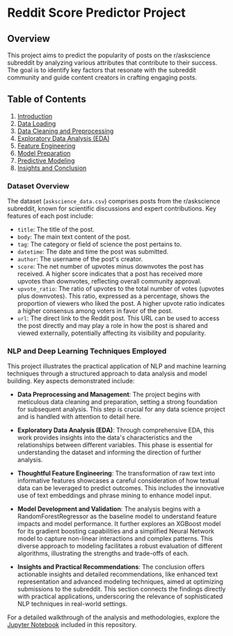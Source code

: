 # Reddit Score Predictor Project

## Overview
This project aims to predict the popularity of posts on the r/askscience subreddit by analyzing various attributes that contribute to their success. The goal is to identify key factors that resonate with the subreddit community and guide content creators in crafting engaging posts.

## Table of Contents
1. [Introduction](https://github.com/towardsNLP/Reddit-Score-Predictor/blob/main/RedditScorePredictor.ipynb#introduction)
2. [Data Loading](https://github.com/towardsNLP/Reddit-Score-Predictor/blob/main/RedditScorePredictor.ipynb#data-loading)
3. [Data Cleaning and Preprocessing](https://github.com/towardsNLP/Reddit-Score-Predictor/blob/main/RedditScorePredictor.ipynb#data-cleaning-and-preprocessing)
4. [Exploratory Data Analysis (EDA)](https://github.com/towardsNLP/Reddit-Score-Predictor/blob/main/RedditScorePredictor.ipynb#exploratory-data-analysis-eda)
5. [Feature Engineering](https://github.com/towardsNLP/Reddit-Score-Predictor/blob/main/RedditScorePredictor.ipynb#feature-engineering)
6. [Model Preparation](https://github.com/towardsNLP/Reddit-Score-Predictor/blob/main/RedditScorePredictor.ipynb#model-preparation)
7. [Predictive Modeling](https://github.com/towardsNLP/Reddit-Score-Predictor/blob/main/RedditScorePredictor.ipynb#predictive-modeling)
8. [Insights and Conclusion](https://github.com/towardsNLP/Reddit-Score-Predictor/blob/main/RedditScorePredictor.ipynb#insights-and-conclusion)

### Dataset Overview
The dataset (`askscience_data.csv`) comprises posts from the r/askscience subreddit, known for scientific discussions and expert contributions. Key features of each post include:
- `title`: The title of the post.
- `body`: The main text content of the post.
- `tag`: The category or field of science the post pertains to.
- `datetime`: The date and time the post was submitted.
- `author`: The username of the post's creator.
- `score`: The net number of upvotes minus downvotes the post has received. A higher score indicates that a post has received more upvotes than downvotes, reflecting overall community approval.
- `upvote_ratio`: The ratio of upvotes to the total number of votes (upvotes plus downvotes). This ratio, expressed as a percentage, shows the proportion of viewers who liked the post. A higher upvote ratio indicates a higher consensus among voters in favor of the post.
- `url`: The direct link to the Reddit post. This URL can be used to access the post directly and may play a role in how the post is shared and viewed externally, potentially affecting its visibility and popularity.

### NLP and Deep Learning Techniques Employed

This project illustrates the practical application of NLP and machine learning techniques through a structured approach to data analysis and model building. Key aspects demonstrated include:

- **Data Preprocessing and Management**: The project begins with meticulous data cleaning and preparation, setting a strong foundation for subsequent analysis. This step is crucial for any data science project and is handled with attention to detail here.

- **Exploratory Data Analysis (EDA)**: Through comprehensive EDA, this work provides insights into the data's characteristics and the relationships between different variables. This phase is essential for understanding the dataset and informing the direction of further analysis.

- **Thoughtful Feature Engineering**: The transformation of raw text into informative features showcases a careful consideration of how textual data can be leveraged to predict outcomes. This includes the innovative use of text embeddings and phrase mining to enhance model input.

- **Model Development and Validation**: The analysis begins with a RandomForestRegressor as the baseline model to understand feature impacts and model performance. It further explores an XGBoost model for its gradient boosting capabilities and a simplified Neural Network model to capture non-linear interactions and complex patterns. This diverse approach to modeling facilitates a robust evaluation of different algorithms, illustrating the strengths and trade-offs of each.

- **Insights and Practical Recommendations**: The conclusion offers actionable insights and detailed recommendations, like enhanced text representation and advanced modeling techniques, aimed at optimizing submissions to the subreddit. This section connects the findings directly with practical applications, underscoring the relevance of sophisticated NLP techniques in real-world settings.


For a detailed walkthrough of the analysis and methodologies, explore the [Jupyter Notebook](https://github.com/towardsNLP/Reddit-Score-Predictor/blob/main/RedditScorePredictor.ipynb) included in this repository.

